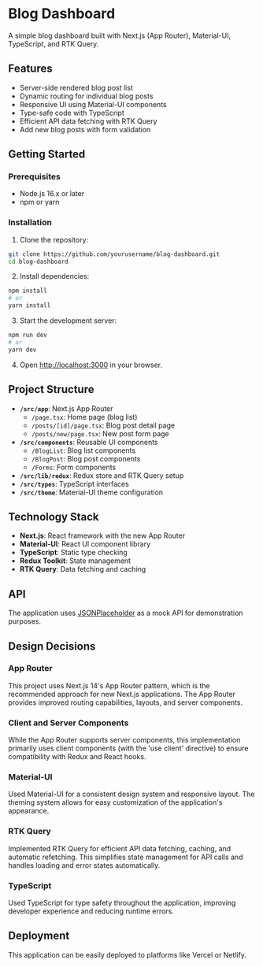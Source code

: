 # Blog Dashboard

A simple blog dashboard built with Next.js (App Router), Material-UI, TypeScript, and RTK Query.

## Features

- Server-side rendered blog post list
- Dynamic routing for individual blog posts
- Responsive UI using Material-UI components
- Type-safe code with TypeScript
- Efficient API data fetching with RTK Query
- Add new blog posts with form validation

## Getting Started

### Prerequisites

- Node.js 16.x or later
- npm or yarn

### Installation

1. Clone the repository:
```bash
git clone https://github.com/yourusername/blog-dashboard.git
cd blog-dashboard
```

2. Install dependencies:
```bash
npm install
# or
yarn install
```

3. Start the development server:
```bash
npm run dev
# or
yarn dev
```

4. Open [http://localhost:3000](http://localhost:3000) in your browser.

## Project Structure

- **`/src/app`**: Next.js App Router
  - `/page.tsx`: Home page (blog list)
  - `/posts/[id]/page.tsx`: Blog post detail page
  - `/posts/new/page.tsx`: New post form page
- **`/src/components`**: Reusable UI components
  - `/BlogList`: Blog list components
  - `/BlogPost`: Blog post components
  - `/Forms`: Form components
- **`/src/lib/redux`**: Redux store and RTK Query setup
- **`/src/types`**: TypeScript interfaces
- **`/src/theme`**: Material-UI theme configuration

## Technology Stack

- **Next.js**: React framework with the new App Router
- **Material-UI**: React UI component library
- **TypeScript**: Static type checking
- **Redux Toolkit**: State management
- **RTK Query**: Data fetching and caching

## API

The application uses [JSONPlaceholder](https://jsonplaceholder.typicode.com/) as a mock API for demonstration purposes.

## Design Decisions

### App Router
This project uses Next.js 14's App Router pattern, which is the recommended approach for new Next.js applications. The App Router provides improved routing capabilities, layouts, and server components.

### Client and Server Components
While the App Router supports server components, this implementation primarily uses client components (with the 'use client' directive) to ensure compatibility with Redux and React hooks.

### Material-UI
Used Material-UI for a consistent design system and responsive layout. The theming system allows for easy customization of the application's appearance.

### RTK Query
Implemented RTK Query for efficient API data fetching, caching, and automatic refetching. This simplifies state management for API calls and handles loading and error states automatically.

### TypeScript
Used TypeScript for type safety throughout the application, improving developer experience and reducing runtime errors.

## Deployment

This application can be easily deployed to platforms like Vercel or Netlify.